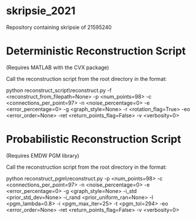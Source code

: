 # skripsie_2021
Repository containing skripsie of 21595240

# Deterministic Reconstruction Script
(Requires MATLAB with the CVX package)

Call the reconstruction script from the root directory in the format:

python reconstruct_script\reconstruct.py -f <reconstruct_from_filepath=None> -p <num_points=98> -c <connections_per_point=97> -n <noise_percentage=0> -e <error_percentage=0> -g <graph_style=None> -r <rotation_flag=True> -eo <error_order=None> -ret <return_points_flag=False> -v <verbosity=0>

# Probabilistic Reconstruction Script
(Requires EMDW PGM library)

Call the reconstruction script from the root directory in the format:

python reconstruct_pgm\reconstruct.py -p <num_points=98> -c <connections_per_point=97> -n <noise_percentage=0> -e <error_percentage=0> -g <graph_style=None> -i_std <prior_std_dev=None> -i_rand <prior_uniform_ran=None> -l <pgm_lambda=0.8> -i <pgm_max_iter=25> -t <pgm_tol=294> -eo <error_order=None> -ret <return_points_flag=False> -v <verbosity=0>
